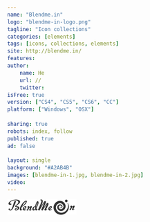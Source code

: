 ```yaml
---
name: "Blendme.in"
logo: "blendme-in-logo.png"
tagline: "Icon collections"
categories: [elements]
tags: [icons, collections, elements]
site: http://blendme.in/
features: 
author:
    name: He
    url: //
    twitter:
isFree: true
version: ["CS4", "CS5", "CS6", "CC"]
platform: ["Windows", "OSX"]

sharing: true
robots: index, follow
published: true
ad: false

layout: single
background: "#A2AB4B"
images: [blendme-in-1.jpg, blendme-in-2.jpg]
video: 
---
```


<style type="text/css">
	#blendme-in{
		background: #A2AC4A;
	}
	#blendme-in .preview{
		text-align: center;
		line-height: 60px;
	}
	#blendme-in .preview img{
		display: inline-block;
		vertical-align: middle;
	}
</style>
<div class="preview">
	<img src="/img/blendme-in-logo.png">
</div>